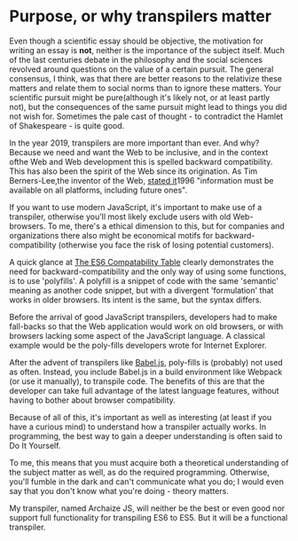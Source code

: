 # Purpose, or why transpilers matter

Even  though a  scientific  essay should  be objective,  the
motivation for writing  an essay is **not**,  neither is the
importance of the subject itself. Much of the last centuries
debate in  the philosophy  and the social  sciences revolved
around  questions on  the value  of a  certain pursuit.  The
general  consensus,  I  think,  was that  there  are  better
reasons to the  relativize these matters and  relate them to
social norms  than to ignore these  matters. Your scientific
pursuit might be pure(although it's  likely not, or at least
partly not), but the consequences  of the same pursuit might
lead to things you did not wish for. Sometimes the pale cast
of thought  - to contradict  the Hamlet of Shakespeare  - is
quite good.

In  the  year  2019,  transpilers are  more  important  than
ever.  And  why?  Because  we  need  and  want  the  Web  to
be  inclusive,  and  in  the   context  ofthe  Web  and  Web
development this is spelled backward compatibility. This has
also  been the  spirit  of the  Web  since its  origination.
As  Tim   Berners-Lee,the  inventor  of  the   Web,  [stated
it](https://www.w3.org/People/Berners-Lee/1996/ppf.html)1996 
"information  must be  available on all platforms, including 
future ones".

If you want to use modern JavaScript, it's important to make
use of  a transpiler,  otherwise you'll most  likely exclude
users  with  old  Web-browsers.  To me,  there's  a  ethical
dimension to this, but for companies and organizations there
also might  be economical motifs  for backward-compatibility
(otherwise you face the risk of losing potential customers).

A    quick     glance    at    [The     ES6    Compatability
Table](https://kangax.github.io/compat-table/es6/)   clearly
demonstrates  the need  for  backward-compatibility and  the
only way of  using some functions, is to  use 'polyfills'. A
polyfill  is a  snippet  of code  with  the same  'semantic'
meaning  as  another  code  snippet, but  with  a  divergent
'formulation' that  works in  older browsers. Its  intent is
the same, but the syntax differs.

Before   the  arrival   of   good  JavaScript   transpilers,
developers  had   to  make   fall-backs  so  that   the  Web
application  would work  on old  browsers, or  with browsers
lacking some aspect of  the JavaScript language. A classical
example  would  be  the   poly-fills  developers  wrote  for
Internet Explorer.

After      the      advent     of      transpilers      like
[Babel.js](https://babeljs.io/),  poly-fills  is  (probably)
not used as often. Instead,  you include Babel.js in a build
environment like Webpack (or  use it manually), to transpile
code. The benefits  of this are that the  developer can take
full  advantage of  the  latest  language features,  without
having to bother about browser compatibility.

Because  of  all   of  this,  it's  important   as  well  as
interesting  (at  least  if  you have  a  curious  mind)  to
understand how a transpiler  actually works. In programming,
the best way to gain a deeper understanding is often said to
Do It Yourself.

To me, this  means that you must acquire  both a theoretical
understanding  of the  subject  matter as  well,  as do  the
required programming.  Otherwise, you'll fumble in  the dark
and can't communicate what you do; I would even say that you
don't know what you're doing - theory matters.

My transpiler, named  Archaize JS, will neither  be the best
or even good nor  support full functionality for transpiling
ES6 to ES5. But it will be a functional transpiler.





